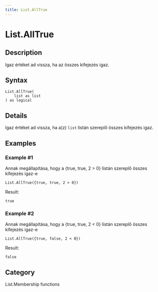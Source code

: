 ```yaml
---
title: List.AllTrue
---
```


# List.AllTrue


## Description

Igaz értéket ad vissza, ha az összes kifejezés igaz.


## Syntax

```powerquery
List.AllTrue(
    list as list
) as logical
```


## Details

Igaz értéket ad vissza, ha a(z) <code>list</code> listán szereplő összes kifejezés igaz.


## Examples

### Example #1 
Annak megállapítása, hogy a \{true, true, 2 &gt; 0} listán szereplő összes kifejezés igaz-e
```powerquery
List.AllTrue({true, true, 2 > 0})
```

Result: 
```powerquery
true
```


### Example #2 
Annak megállapítása, hogy a \{true, true, 2 &lt; 0} listán szereplő összes kifejezés igaz-e
```powerquery
List.AllTrue({true, false, 2 < 0})
```

Result: 
```powerquery
false
```




## Category
List.Membership functions
